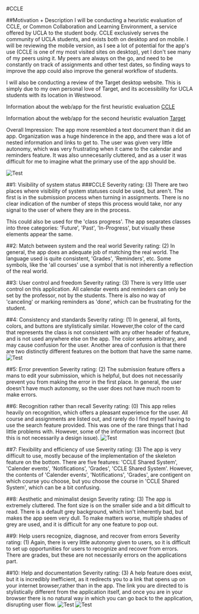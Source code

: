 #CCLE

##Motivation + Description
I will be conducting a heuristic evaluation of CCLE, or Common Collaboration and Learning Environment, a service offered by UCLA to the student body. CCLE exclusively serves the community of UCLA students, and exists both on desktop and on mobile. I will be reviewing the mobile version, as I see a lot of potential for the app's use (CCLE is one of my most visited sites on desktop), yet I don't see many of my peers using it. My peers are always on the go, and need to be constantly on track of assignments and other test dates, so finding ways to improve the app could also improve the general workflow of students.

I will also be conducting a review of the Target desktop website. This is simply due to my own personal love of Target, and its accessibility for UCLA students with its location in Westwood.

Information about the web/app for the first heuristic evaluation
[CCLE](https://ccle.ucla.edu/my/)

Information about the web/app for the second heuristic evaluation
[Target](https://www.target.com/)

Overall Impression:
The app more resembled a text document than it did an app. Organization was a huge hinderence in the app, and there was a lot of nested information and links to get to. The user was given very little autonomy, which was very frustrating when it came to the calendar and reminders feature. It was also unnecesarily cluttered, and as a user it was difficult for me to imagine what the primary use of the app should be.

![Test](DH&#32;101&#32;-&#32;Course&#32;Lists.png)

##1: Visibility of system status
###CCLE
Severity rating: (3)
There are two places where visibility of system statuses could be used, but aren't. The first is in the submission process when turning in assignments. There is no clear indication of the number of steps this process would take, nor any signal to the user of where they are in the process.

This could also be used for the 'class progress'. The app separates classes into three categories: 'Future', 'Past', 'In-Progress', but visually these elements appear the same.


##2: Match between system and the real world
Severity rating: (2)
In general, the app does an adequate job of matching the real world. The language used is quite consistent, 'Grades', 'Reminders', etc. Some symbols, like the 'all courses' use a symbol that is not inherently a reflection of the real world. 


##3: User control and freedom
Severity rating: (3)
There is very little user control on this application. All calendar events and reminders can only be set by the professor, not by the students. There is also no way of 'canceling' or marking reminders as 'done', which can be frustrating for the student.

##4: Consistency and standards
Severity rating: (1)
In general, all fonts, colors, and buttons are stylistically similar. However,the color of the card that represents the class is not consistent with any other header of feature, and is not used anywhere else on the app. The color seems arbitrary, and may cause confusion for the user. Another area of confusion is that there are two distinctly different features on the bottom that have the same name.
![Test](DH101_colors.png)

##5: Error prevention
Severity rating: (2)
The submission feature offers a mans to edit your submission, which is helpful, but does not necessarily prevent you from making the error in the first place. In general, the user doesn't have much autonomy, so the user does not have much room to make errors.

##6: Recognition rather than recall
Severity rating: (0)
This app relies heavily on recognition, which offers a pleasant experience for the user. All course and assignments are listed out, and rarely do I find myself having to use the search feature provided. This was one of the rare things that I had little problems with. However, some of the information was incorrect (but this is not necessarily a design issue).
![Test](DH&#32;101&#32;-&#32;Course&#32;Lists.png)

##7: Flexibility and efficiency of use
Severity rating: (3)
The app is very difficult to use, mostly because of the implementation of the skeleton feature on the bottom. There are five features: 'CCLE Shared System', 'Calender events', 'Notifications', 'Grades', 'CCLE Shared System'. However, the contents of 'Calender events', 'Notifications', 'Grades', are contigent on which course you choose, but you choose the course in 'CCLE Shared System', which can be a bit confusing. 

##8: Aesthetic and minimalist design
Severity rating: (3)
The app is extremely cluttered. The font size is on the smaller side and a bit difficult to read. There is a default grey background, which isn't inherently bad, but makes the app seem very dull. To make matters worse, multiple shades of grey are used, and it is difficult for any one feature to pop out. 

##9: Help users recognize, diagnose, and recover from errors
Severity rating: (1)
Again, there is very little autonomy given to users, so it is difficult to set up opportunities for users to recognize and recover from errors. There are grades, but these are not necessarily errors on the applications part.

##10: Help and documentation
Severity rating: (3)
A help feature does exist, but it is incredibly inefficient, as it redirects you to a link that opens up on your internet browser,rather than in the app. The link you are directed to is stylistically different from the application itself, and once you are in your browser there is no natural way in which you can go back to the application, disrupting user flow.
![Test](DH101_help.png)
![Test](DH101_help.png)
